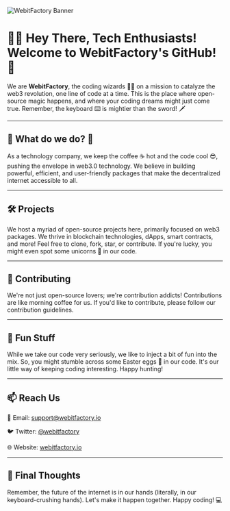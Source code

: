 ![WebitFactory Banner]([https://hodlezz-dev.fra1.cdn.digitaloceanspaces.com/logos/labs-white.png](https://webitfactory.io/wp-content/uploads/2023/03/webitfactory-logo-white-1-1024x957.png))

# 👋🏼 Hey There, Tech Enthusiasts! Welcome to WebitFactory's GitHub! 🚀

We are **WebitFactory**, the coding wizards 🧙‍♂️ on a mission to catalyze the web3 revolution, one line of code at a time. This is the place where open-source magic happens, and where your coding dreams might just come true. Remember, the keyboard ⌨️ is mightier than the sword! 🗡️

---

## 👀 What do we do? 🧐

As a technology company, we keep the coffee ☕ hot and the code cool 😎, pushing the envelope in web3.0 technology. We believe in building powerful, efficient, and user-friendly packages that make the decentralized internet accessible to all.

---

## 🛠️ Projects 

We host a myriad of open-source projects here, primarily focused on web3 packages. We thrive in blockchain technologies, dApps, smart contracts, and more! Feel free to clone, fork, star, or contribute. If you're lucky, you might even spot some unicorns 🦄 in our code.

---

## 🤝 Contributing 

We're not just open-source lovers; we're contribution addicts! Contributions are like morning coffee for us. If you'd like to contribute, please follow our contribution guidelines.

---

## 👾 Fun Stuff

While we take our code very seriously, we like to inject a bit of fun into the mix. So, you might stumble across some Easter eggs 🥚 in our code. It's our little way of keeping coding interesting. Happy hunting!

---

## 📫 Reach Us

📧 Email: support@webitfactory.io

🐦 Twitter: [@webitfactory](https://x.com/webitfactory)

🌐 Website: [webitfactory.io](https://webitfactory.io)

---

## 🔮 Final Thoughts 

Remember, the future of the internet is in our hands (literally, in our keyboard-crushing hands). Let's make it happen together. Happy coding! 💻
